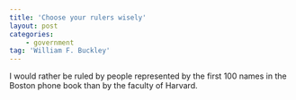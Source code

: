 ```yaml
---
title: 'Choose your rulers wisely'
layout: post
categories:
    - government
tag: 'William F. Buckley'
---
```


I would rather be ruled by people represented by the first 100 names in the Boston phone book than by the faculty of Harvard.